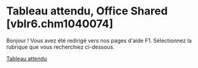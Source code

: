 
# Tableau attendu, Office Shared [vblr6.chm1040074]

Bonjour ! Vous avez été redirigé vers nos pages d'aide F1. Sélectionnez la rubrique que vous recherchiez ci-dessous.

[Tableau attendu](http://msdn.microsoft.com/library/9b38809b-2fc1-8bcf-f13e-05570fd1673c%28Office.15%29.aspx)
